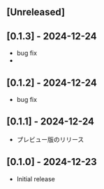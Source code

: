 ## [Unreleased]
## [0.1.3] - 2024-12-24

- bug fix
- 
## [0.1.2] - 2024-12-24

- bug fix

## [0.1.1] - 2024-12-24

- プレビュー版のリリース

## [0.1.0] - 2024-12-23

- Initial release
